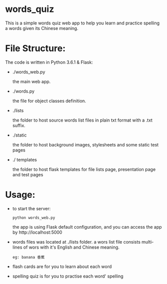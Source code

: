 # words_quiz
This is a simple words quiz web app to help you learn and practice spelling a words given its Chinese meaning.

# File Structure:

The code is written in Python 3.6.1 & Flask:

  - ./words_web.py
  
      the main web app.
      
  - ./words.py
  
      the file for object classes definition.
      
  - ./lists
  
      the folder to host source words list files in plain txt format with a .txt suffix. 
  
  - ./static
  
      the folder to host background images, stylesheets and some static test pages
  
  - ./ templates
  
      the folder to host flask templates for file lists page, presentation page and test pages
  
# Usage:
  
  - to start the server:
    
        python words_web.py
      
      the app is using Flask default configuration, and you can access the app by http://localhost:5000
    
  - words files was located at ./lists folder. a wors list file consists multi-lines of wors with it's English and Chinese meaning.
  
        eg: banana 香蕉
    
  - flash cards are for you to learn about each word
  - spelling quiz is for you to practise each word' spelling
